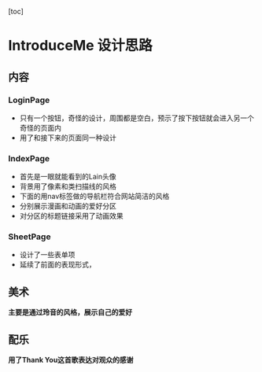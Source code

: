 [toc]

# IntroduceMe 设计思路

## 内容
### LoginPage
- 只有一个按钮，奇怪的设计，周围都是空白，预示了按下按钮就会进入另一个奇怪的页面内
- 用了和接下来的页面同一种设计
### IndexPage
-  首先是一眼就能看到的Lain头像
-  背景用了像素和类扫描线的风格
-  下面的用nav标签做的导航栏符合网站简洁的风格
-  分别展示漫画和动画的爱好分区
-  对分区的标题链接采用了动画效果
### SheetPage

- 设计了一些表单项
- 延续了前面的表现形式，

## 美术

**主要是通过玲音的风格，展示自己的爱好**

## 配乐

**用了Thank You这首歌表达对观众的感谢**
